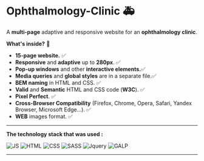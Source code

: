 
# **Ophthalmology-Clinic** :ambulance:
A **multi-page** adaptive and responsive website for an **ophthalmology clinic**.

**What's inside?** :mag_right:
* **15-page website.** :white_check_mark:
* **Responsive** and **adaptive** up to **280px**. :white_check_mark:
* **Pop-up windows** and other **interactive elements.**:white_check_mark:
* **Media queries** and **global styles** are in a separate file.:white_check_mark:
* **BEM naming** in HTML and CSS. :white_check_mark:
* **Valid** and **Semantic** HTML and CSS code (**W3C**). :white_check_mark:
* **Pixel Perfect**. :white_check_mark:
* **Cross-Browser Compatibility** (Firefox, Chrome, Opera, Safari, Yandex Browser, Microsoft Edge...). :white_check_mark:
* **WEB** images format. :white_check_mark:
---- 
**The technology stack that was used :**

![JS](https://img.shields.io/badge/JavaScript-F7DF1E.svg?style=for-the-badge&logo=JavaScript&logoColor=black)
![HTML](https://img.shields.io/badge/HTML5-E34F26.svg?style=for-the-badge&logo=HTML5&logoColor=white)
![CSS](https://img.shields.io/badge/CSS3-1572B6?style=for-the-badge&logo=css3&logoColor=white)
![SASS](https://img.shields.io/badge/Sass-CC6699?style=for-the-badge&logo=sass&logoColor=white)
![Jquery](https://img.shields.io/badge/jQuery-0769AD?style=for-the-badge&logo=jquery&logoColor=white)
![GALP](https://img.shields.io/badge/gulp-CF4647.svg?style=for-the-badge&logo=gulp&logoColor=white)

------
  


